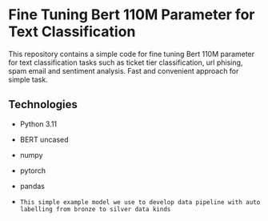 # Fine Tuning Bert 110M Parameter for Text Classification

This repository contains a simple code for fine tuning Bert 110M parameter for text classification tasks such as ticket tier classification, url phising, spam email and sentiment analysis. Fast and convenient approach for simple task.

## Technologies

- Python 3.11
- BERT uncased
- numpy
- pytorch
- pandas

- `This simple example model we use to develop data pipeline with auto labelling from bronze to silver data kinds`
